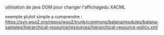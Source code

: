 utilisation de java DOM pour changer l'affichagedu XACML

exemple plutot simple a comprendre :
https://svn.wso2.org/repos/wso2/trunk/commons/balana/modules/balana-samples/hierarchical-resource/resources/hierarchical-resource-policy.xml